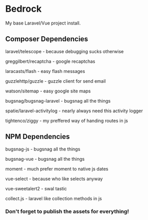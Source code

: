 # Bedrock

My base Laravel/Vue project install.

## Composer Dependencies

laravel/telescope - because debugging sucks otherwise

greggilbert/recaptcha - google recaptchas

laracasts/flash - easy flash messages

guzzlehttp/guzzle - guzzle client for send email

watson/sitemap - easy google site maps

bugsnag/bugsnag-laravel - bugsnag all the things

spatie/laravel-activitylog - nearly always need 
this activity logger

tightenco/ziggy - my preffered way of handing routes in js

## NPM Dependencies

bugsnag-js - bugsnag all the things

bugsnag-vue - bugsnag all the things

moment - much prefer moment to native js dates

vue-select - because who like selects anyway

vue-sweetalert2 - swal tastic

collect.js - laravel like collection methods in js

### Don't forget to publish the assets for everything!
